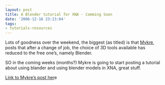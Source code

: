```yaml
---
layout: post
title: A Blender tutorial for XNA - Comming Soon
date: '2006-12-16 23:13:04'
tags:
- tutorials-resources
---
```


Lots of goodness over the weekend, the biggest (as titled) is that [Mykre](http://www.virtualrealm.com.au/blogs/mykre/default), posts that after a change of job, the choice of 3D tools available has reduced to the free one’s, namely Blender.

SO in the coming weeks (months?) Mykre is going to start posting a tutorial about using blander and using blender models in XNA, great stuff.

[Link to Mykre’s post her](http://www.virtualrealm.com.au/blogs/mykre/archive/2006/12/17/Using-Blender-with-XNA)e

